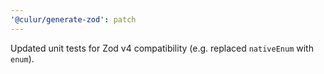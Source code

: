 ```yaml
---
'@culur/generate-zod': patch
---
```


Updated unit tests for Zod v4 compatibility (e.g. replaced `nativeEnum` with `enum`).
